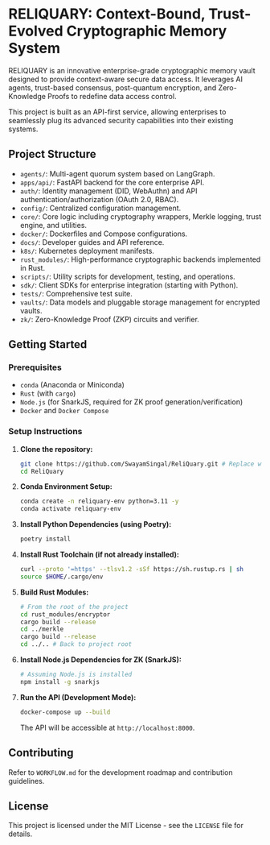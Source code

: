# RELIQUARY: Context-Bound, Trust-Evolved Cryptographic Memory System

RELIQUARY is an innovative enterprise-grade cryptographic memory vault designed to provide context-aware secure data access. It leverages AI agents, trust-based consensus, post-quantum encryption, and Zero-Knowledge Proofs to redefine data access control.

This project is built as an API-first service, allowing enterprises to seamlessly plug its advanced security capabilities into their existing systems.

## Project Structure

- `agents/`: Multi-agent quorum system based on LangGraph.
- `apps/api/`: FastAPI backend for the core enterprise API.
- `auth/`: Identity management (DID, WebAuthn) and API authentication/authorization (OAuth 2.0, RBAC).
- `config/`: Centralized configuration management.
- `core/`: Core logic including cryptography wrappers, Merkle logging, trust engine, and utilities.
- `docker/`: Dockerfiles and Compose configurations.
- `docs/`: Developer guides and API reference.
- `k8s/`: Kubernetes deployment manifests.
- `rust_modules/`: High-performance cryptographic backends implemented in Rust.
- `scripts/`: Utility scripts for development, testing, and operations.
- `sdk/`: Client SDKs for enterprise integration (starting with Python).
- `tests/`: Comprehensive test suite.
- `vaults/`: Data models and pluggable storage management for encrypted vaults.
- `zk/`: Zero-Knowledge Proof (ZKP) circuits and verifier.

## Getting Started

### Prerequisites

-   `conda` (Anaconda or Miniconda)
-   `Rust` (with `cargo`)
-   `Node.js` (for SnarkJS, required for ZK proof generation/verification)
-   `Docker` and `Docker Compose`

### Setup Instructions

1.  **Clone the repository:**
    ```bash
    git clone https://github.com/SwayamSingal/ReliQuary.git # Replace with your actual repo URL
    cd ReliQuary
    ```

2.  **Conda Environment Setup:**
    ```bash
    conda create -n reliquary-env python=3.11 -y
    conda activate reliquary-env
    ```

3.  **Install Python Dependencies (using Poetry):**
    ```bash
    poetry install
    ```

4.  **Install Rust Toolchain (if not already installed):**
    ```bash
    curl --proto '=https' --tlsv1.2 -sSf https://sh.rustup.rs | sh
    source $HOME/.cargo/env
    ```

5.  **Build Rust Modules:**
    ```bash
    # From the root of the project
    cd rust_modules/encryptor
    cargo build --release
    cd ../merkle
    cargo build --release
    cd ../.. # Back to project root
    ```

6.  **Install Node.js Dependencies for ZK (SnarkJS):**
    ```bash
    # Assuming Node.js is installed
    npm install -g snarkjs
    ```

7.  **Run the API (Development Mode):**
    ```bash
    docker-compose up --build
    ```
    The API will be accessible at `http://localhost:8000`.

## Contributing

Refer to `WORKFLOW.md` for the development roadmap and contribution guidelines.

## License

This project is licensed under the MIT License - see the `LICENSE` file for details.
